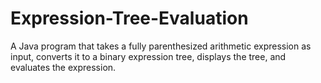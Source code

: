 # Expression-Tree-Evaluation
A Java program that takes a fully parenthesized arithmetic expression as input, converts it to a binary expression tree, displays the tree, and evaluates the expression.
